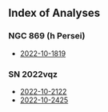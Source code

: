 ## Index of Analyses

### NGC 869 (h Persei)

* [2022-10-1819](./2022-10-1819-NGC_869/index.html)

### SN 2022vqz

* [2022-10-2122](./2022-10-2122-SN_2022vqz/index.html)
* [2022-10-2425](./2022-10-2425-SN_2022vqz/index.html)

